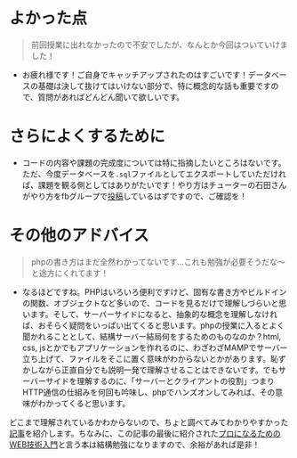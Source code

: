 # よかった点
> 前回授業に出れなかったので不安でしたが、なんとか今回はついていけました！
- お疲れ様です！ご自身でキャッチアップされたのはすごいです！データベースの基礎は決して抜けてはいけない部分で、特に概念的な話も重要ですので、質問があればどんどん聞いて欲しいです。

# さらによくするために
- コードの内容や課題の完成度については特に指摘したいところはないです。ただ、今度データベースを`.sql`ファイルとしてエクスポートしていただければ、課題を観る側としてはありがたいです！やり方はチューターの石田さんがやり方をfbグループで[投稿](https://www.facebook.com/groups/gsdev15/permalink/771955893296737/)しているはずですので、ご確認を！

# その他のアドバイス
> phpの書き方はまだ全然わかってないです…これも勉強が必要そうだな〜と途方にくれてます！
- なるほどですね。PHPはいろいろ便利ですけど、固有な書き方やビルドインの関数、オブジェクトなど多いので、コードを見るだけで理解しづらいと思います。そして、サーバーサイドになると、抽象的な概念を理解しなければ、おそらく疑問をいっぱい出てくると思います。phpの授業に入るとよく聞かれることとして、結構サーバー結局何をするためのものなのか？html, css, jsとかでもアプリケーションを作れるのに、わざわざMAMPでサーバー立ち上げて、ファイルをそこに置く意味がわからないとかがあります。恥ずかしながら正直自分でも説明一発で理解させることはできないです。でもサーバーサイドを理解するのに、「サーバーとクライアントの役割」つまりHTTP通信の仕組みを何回も吟味し、phpでハンズオンしてみれば、その意味がわかってくると思います。

どこまで理解されているかわからないので、ちょと調べてみてわかりやすかった[記事](https://note.com/toyomomo/n/nef357f75374b)を紹介します。ちなみに、この記事の最後に紹介された[プロになるためのWEB技術入門](https://www.amazon.co.jp/dp/4774142352)と言う本は結構勉強になりますので、余裕があれば是非！
